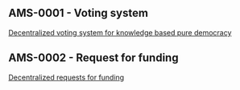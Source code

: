 ## AMS-0001 - Voting system

[Decentralized voting system for knowledge based pure democracy](/AMS-0001/AMS-0001.md)

## AMS-0002 - Request for funding

[Decentralized requests for funding](/AMS-0002/AMS-0002.md)